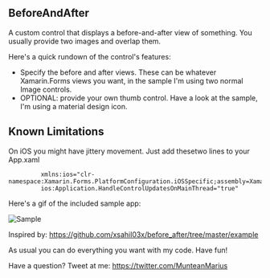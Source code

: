## BeforeAndAfter

A custom control that displays a before-and-after view of something. You usually provide two images and overlap them.


Here's a quick rundown of the control's features:

* Specify the before and after views. These can be whatever Xamarin.Forms views you want, in the sample I'm using two normal Image controls.
* OPTIONAL: provide your own thumb control. Have a look at the sample, I'm using a material design icon.

## Known Limitations

On iOS you might have jittery movement.
Just add thesetwo lines to your App.xaml

             xmlns:ios="clr-namespace:Xamarin.Forms.PlatformConfiguration.iOSSpecific;assembly=Xamarin.Forms.Core"
             ios:Application.HandleControlUpdatesOnMainThread="true"

Here's a gif of the included sample app:

![Sample](media/BeforeAndAfterSample.gif)

Inspired by: https://github.com/xsahil03x/before_after/tree/master/example


As usual you can do everything you want with my code. Have fun!

Have a question?  Tweet at me: https://twitter.com/MunteanMarius
